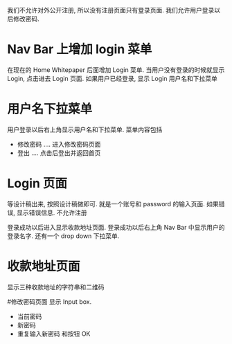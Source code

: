 我们不允许对外公开注册, 所以没有注册页面只有登录页面. 我们允许用户登录以后修改密码. 
# Nav Bar 上增加 login 菜单
在现在的 Home Whitepaper 后面增加 Login 菜单. 当用户没有登录的时候就显示 Login, 点击进去 Login 页面. 如果用户已经登录, 显示 Login 用户名和下拉菜单

# 用户名下拉菜单
用户登录以后右上角显示用户名和下拉菜单. 菜单内容包括

- 修改密码  .... 进入修改密码页面   
- 登出   .... 点击后登出并返回首页


# Login 页面
等设计稿出来, 按照设计稿做即可.
就是一个账号和 password 的输入页面. 如果错误, 显示错误信息. 不允许注册

登录成功以后进入显示收款地址页面. 
登录成功以后右上角 Nav Bar 中显示用户的登录名字. 还有一个 drop down 下拉菜单. 



# 收款地址页面
显示三种收款地址的字符串和二维码



#修改密码页面
显示 Input box. 
- 当前密码
- 新密码
- 重复输入新密码
和按钮 OK

